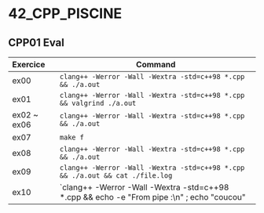 # 42_CPP_PISCINE

## CPP01 Eval

|Exercice|Command|
|:-------|-------|
ex00|`clang++ -Werror -Wall -Wextra -std=c++98 *.cpp  && ./a.out`
ex01|`clang++ -Werror -Wall -Wextra -std=c++98 *.cpp  && valgrind ./a.out`
ex02 ~ ex06|`clang++ -Werror -Wall -Wextra -std=c++98 *.cpp  && ./a.out`
ex07|`make f`
ex08|`clang++ -Werror -Wall -Wextra -std=c++98 *.cpp  && ./a.out`
ex09|`clang++ -Werror -Wall -Wextra -std=c++98 *.cpp  && ./a.out && cat ./file.log`
ex10|`clang++ -Werror -Wall -Wextra -std=c++98 *.cpp  && echo -e "From pipe :\n" ; echo "coucou" | ./a.out && echo -e "\nFrom file :\n" ; ./a.out file && echo -e "\nFrom stdin :\n" ; ./a.out`

